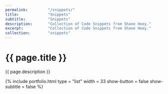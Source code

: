 ```yaml
---
permalink:         "/snippets/"
title:             "Snippets"
subtitle:          "Snippets"
description:       "Collection of Code Snippets from Shane Hoey."
excerpt:           "Collection of Code Snippets from Shane Hoey."
collection:        "snippets"
---
```


# {{ page.title }}

{{ page.description }}

{% include portfolio.html type = "list" width = 33 show-button = false show-subtitle = false %}
